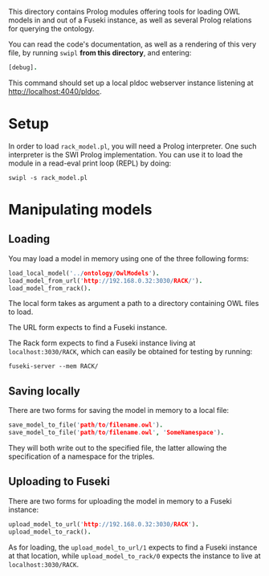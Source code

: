 This directory contains Prolog modules offering tools for loading OWL models in
and out of a Fuseki instance, as well as several Prolog relations for querying
the ontology.

You can read the code's documentation, as well as a rendering of this very file,
by running `swipl` **from this directory**, and entering:

```prolog
[debug].
```

This command should set up a local pldoc webserver instance listening at
[http://localhost:4040/pldoc](http://localhost:4040/pldoc).

# Setup

In order to load `rack_model.pl`, you will need a Prolog interpreter.  One such
interpreter is the SWI Prolog implementation.  You can use it to load the module
in a read-eval print loop (REPL) by doing:

```shell
swipl -s rack_model.pl
```

# Manipulating models

## Loading

You may load a model in memory using one of the three following forms:

```prolog
load_local_model('../ontology/OwlModels').
load_model_from_url('http://192.168.0.32:3030/RACK/').
load_model_from_rack().
```

The local form takes as argument a path to a directory containing OWL files to load.

The URL form expects to find a Fuseki instance.

The Rack form expects to find a Fuseki instance living at `localhost:3030/RACK`,
which can easily be obtained for testing by running:

```shell
fuseki-server --mem RACK/
```

## Saving locally

There are two forms for saving the model in memory to a local file:

```prolog
save_model_to_file('path/to/filename.owl').
save_model_to_file('path/to/filename.owl', 'SomeNamespace').
```

They will both write out to the specified file, the latter allowing the
specification of a namespace for the triples.

## Uploading to Fuseki

There are two forms for uploading the model in memory to a Fuseki instance:

```prolog
upload_model_to_url('http://192.168.0.32:3030/RACK').
upload_model_to_rack().
```

As for loading, the `upload_model_to_url/1` expects to find a Fuseki instance at
that location, while `upload_model_to_rack/0` expects the instance to live at
`localhost:3030/RACK`.
